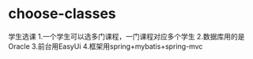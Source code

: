 # choose-classes
学生选课
1.一个学生可以选多门课程，一门课程对应多个学生
2.数据库用的是Oracle
3.前台用EasyUi
4.框架用spring+mybatis+spring-mvc
